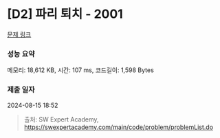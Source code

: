# [D2] 파리 퇴치 - 2001 

[문제 링크](https://swexpertacademy.com/main/code/problem/problemDetail.do?contestProbId=AV5PzOCKAigDFAUq) 

### 성능 요약

메모리: 18,612 KB, 시간: 107 ms, 코드길이: 1,598 Bytes

### 제출 일자

2024-08-15 18:52



> 출처: SW Expert Academy, https://swexpertacademy.com/main/code/problem/problemList.do